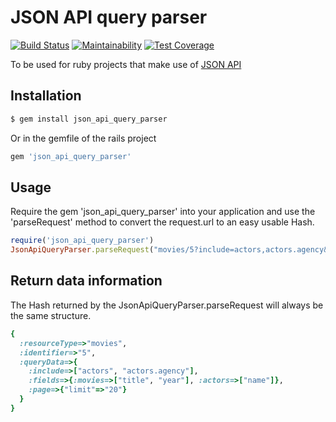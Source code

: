 # JSON API query parser

[![Build Status](https://travis-ci.org/g13ydson/json_api_query_parser.svg?branch=master)](https://travis-ci.org/g13ydson/json_api_query_parser) [![Maintainability](https://api.codeclimate.com/v1/badges/3d59581b7e4e39c60739/maintainability)](https://codeclimate.com/github/g13ydson/fast_jsonapi/maintainability) [![Test Coverage](https://api.codeclimate.com/v1/badges/3d59581b7e4e39c60739/test_coverage)](https://codeclimate.com/github/g13ydson/fast_jsonapi/test_coverage)

To be used for ruby projects that make use of [JSON API](http://jsonapi.org/)


## Installation

```sh
$ gem install json_api_query_parser
```

Or in the gemfile of the rails project

```ruby
gem 'json_api_query_parser'
```

## Usage

Require the gem 'json_api_query_parser' into your application and use the 'parseRequest' method to convert the request.url to an easy
usable Hash.

```ruby
require('json_api_query_parser')
JsonApiQueryParser.parseRequest("movies/5?include=actors,actors.agency&fields[movies]=title,year&fields[actors]=name&page[limit]=20")
```

## Return data information

The Hash returned by the JsonApiQueryParser.parseRequest will always be the same structure.

```ruby
{
  :resourceType=>"movies", 
  :identifier=>"5", 
  :queryData=>{
    :include=>["actors", "actors.agency"], 
    :fields=>{:movies=>["title", "year"], :actors=>["name"]},
    :page=>{"limit"=>"20"}
  }
} 
```
